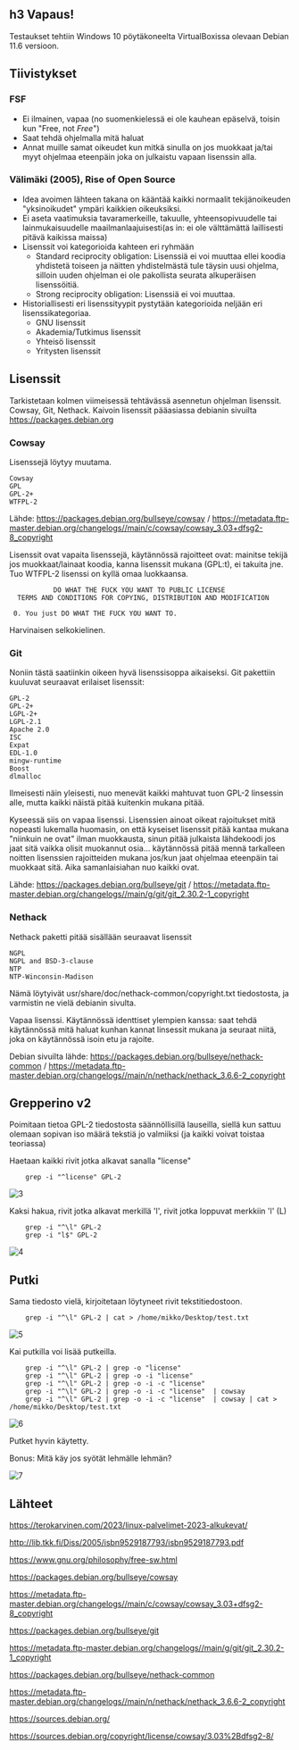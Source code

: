 ## h3 Vapaus!

Testaukset tehtiin Windows 10 pöytäkoneelta VirtualBoxissa olevaan Debian 11.6 versioon.

## Tiivistykset
### FSF

- Ei ilmainen, vapaa (no suomenkielessä ei ole kauhean epäselvä, toisin kun "Free, not _Free_")
- Saat tehdä ohjelmalla mitä haluat
- Annat muille samat oikeudet kun mitkä sinulla on jos muokkaat ja/tai myyt ohjelmaa eteenpäin joka on julkaistu vapaan lisenssin alla.

### Välimäki (2005), Rise of Open Source

- Idea avoimen lähteen takana on kääntää kaikki normaalit tekijänoikeuden "yksinoikudet" ympäri kaikkien oikeuksiksi.
- Ei aseta vaatimuksia tavaramerkeille, takuulle, yhteensopivuudelle tai lainmukaisuudelle maailmanlaajuisesti(as in: ei ole välttämättä laillisesti pitävä kaikissa maissa)
- Lisenssit voi kategorioida kahteen eri ryhmään
    - Standard reciprocity obligation: Lisenssiä ei voi muuttaa ellei koodia yhdistetä toiseen ja näitten yhdistelmästä tule täysin uusi ohjelma, silloin uuden ohjelman ei ole pakollista seurata alkuperäisen lisenssöitiä.
    - Strong reciprocity obligation: Lisenssiä ei voi muuttaa.
- Historiallisesti eri lisenssityypit pystytään kategorioida neljään eri lisenssikategoriaa.
    - GNU lisenssit
    - Akademia/Tutkimus lisenssit
    - Yhteisö lisenssit
    - Yritysten lisenssit

## Lisenssit

Tarkistetaan kolmen viimeisessä tehtävässä asennetun ohjelman lisenssit. Cowsay, Git, Nethack. Kaivoin lisenssit pääasiassa debianin sivuilta https://packages.debian.org

### Cowsay

Lisenssejä löytyy muutama.

    Cowsay
    GPL
    GPL-2+
    WTFPL-2
    
Lähde: https://packages.debian.org/bullseye/cowsay / https://metadata.ftp-master.debian.org/changelogs//main/c/cowsay/cowsay_3.03+dfsg2-8_copyright

Lisenssit ovat vapaita lisenssejä, käytännössä rajoitteet ovat: mainitse tekijä jos muokkaat/lainaat koodia, kanna lisenssit mukana (GPL:t), ei takuita jne. Tuo WTFPL-2 lisenssi on kyllä omaa luokkaansa.


               DO WHAT THE FUCK YOU WANT TO PUBLIC LICENSE
      TERMS AND CONDITIONS FOR COPYING, DISTRIBUTION AND MODIFICATION

     0. You just DO WHAT THE FUCK YOU WANT TO. 
     
Harvinaisen selkokielinen. 

### Git

Noniin tästä saatiinkin oikeen hyvä lisenssisoppa aikaiseksi. Git pakettiin kuuluvat seuraavat erilaiset lisenssit:

    GPL-2
    GPL-2+
    LGPL-2+
    LGPL-2.1
    Apache 2.0
    ISC
    Expat
    EDL-1.0
    mingw-runtime
    Boost
    dlmalloc
    
Ilmeisesti näin yleisesti, nuo menevät kaikki mahtuvat tuon GPL-2 linsessin alle, mutta kaikki näistä pitää kuitenkin mukana pitää. 

Kyseessä siis on vapaa lisenssi. Lisenssien ainoat oikeat rajoitukset mitä nopeasti lukemalla huomasin, on että kyseiset lisenssit pitää kantaa mukana "niinkuin ne ovat" ilman muokkausta, sinun pitää julkaista lähdekoodi jos jaat sitä vaikka olisit muokannut osia... käytännössä pitää mennä tarkalleen noitten lisenssien rajoitteiden mukana jos/kun jaat ohjelmaa eteenpäin tai muokkaat sitä. Aika samanlaisiahan nuo kaikki ovat.

Lähde: https://packages.debian.org/bullseye/git / https://metadata.ftp-master.debian.org/changelogs//main/g/git/git_2.30.2-1_copyright

### Nethack

Nethack paketti pitää sisällään seuraavat lisenssit

    NGPL
    NGPL and BSD-3-clause
    NTP
    NTP-Winconsin-Madison
    
Nämä löytyivät usr/share/doc/nethack-common/copyright.txt tiedostosta, ja varmistin ne vielä debianin sivulta. 

Vapaa lisenssi. Käytännössä identtiset ylempien kanssa: saat tehdä käytännössä mitä haluat kunhan kannat linsessit mukana ja seuraat niitä, joka on käytännössä isoin etu ja rajoite. 

Debian sivuilta lähde: https://packages.debian.org/bullseye/nethack-common / https://metadata.ftp-master.debian.org/changelogs//main/n/nethack/nethack_3.6.6-2_copyright
    
## Grepperino v2

Poimitaan tietoa GPL-2 tiedostosta säännöllisillä lauseilla, siellä kun sattuu olemaan sopivan iso määrä tekstiä jo valmiiksi (ja kaikki voivat toistaa teoriassa)

Haetaan kaikki rivit jotka alkavat sanalla "license"

        grep -i "^license" GPL-2
        
![3](https://user-images.githubusercontent.com/122888695/214734209-66e6187d-9fc7-414e-b86e-a82c08952329.png)

Kaksi hakua, rivit jotka alkavat merkillä 'l', rivit jotka loppuvat merkkiin 'l' (L)

        grep -i "^\l" GPL-2
        grep -i "l$" GPL-2
        
![4](https://user-images.githubusercontent.com/122888695/214735050-aae713f3-4af6-43a9-96f4-bd97dca9910d.png)

## Putki

Sama tiedosto vielä, kirjoitetaan löytyneet rivit tekstitiedostoon.

        grep -i "^\l" GPL-2 | cat > /home/mikko/Desktop/test.txt
        
![5](https://user-images.githubusercontent.com/122888695/214735873-dea47dd3-8ad4-4f98-bdf4-f8b9ad9d56d1.png)

Kai putkilla voi lisää putkeilla.

        grep -i "^\l" GPL-2 | grep -o "license"
        grep -i "^\l" GPL-2 | grep -o -i "license"
        grep -i "^\l" GPL-2 | grep -o -i -c "license"
        grep -i "^\l" GPL-2 | grep -o -i -c "license"  | cowsay
        grep -i "^\l" GPL-2 | grep -o -i -c "license"  | cowsay | cat > /home/mikko/Desktop/test.txt
        
![6](https://user-images.githubusercontent.com/122888695/214736463-c8149917-bf23-4391-8d8c-c5b3788bb75a.png)

Putket hyvin käytetty.

Bonus: Mitä käy jos syötät lehmälle lehmän?

![7](https://user-images.githubusercontent.com/122888695/214748645-65135e31-08a2-4319-99c1-eff412f084c3.png)



## Lähteet

https://terokarvinen.com/2023/linux-palvelimet-2023-alkukevat/

http://lib.tkk.fi/Diss/2005/isbn9529187793/isbn9529187793.pdf

https://www.gnu.org/philosophy/free-sw.html

https://packages.debian.org/bullseye/cowsay

https://metadata.ftp-master.debian.org/changelogs//main/c/cowsay/cowsay_3.03+dfsg2-8_copyright

https://packages.debian.org/bullseye/git 

https://metadata.ftp-master.debian.org/changelogs//main/g/git/git_2.30.2-1_copyright

https://packages.debian.org/bullseye/nethack-common 

https://metadata.ftp-master.debian.org/changelogs//main/n/nethack/nethack_3.6.6-2_copyright

https://sources.debian.org/

https://sources.debian.org/copyright/license/cowsay/3.03%2Bdfsg2-8/

